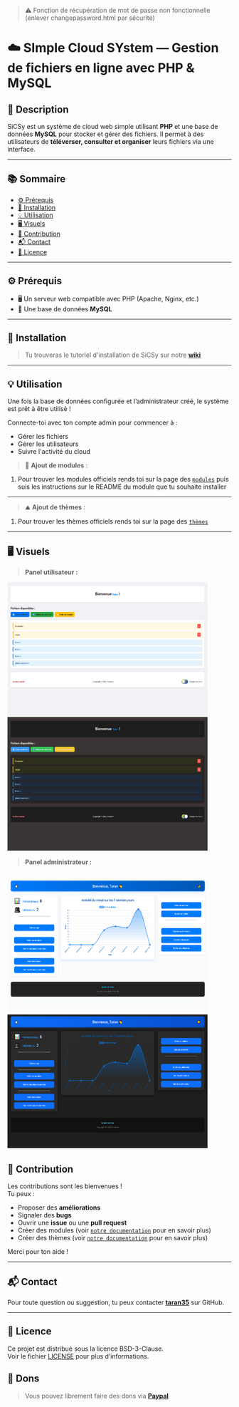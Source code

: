 
> ⚠️ Fonction de récupération de mot de passe non fonctionnelle (enlever changepassword.html par sécurité)

# ☁️ SImple Cloud SYstem — Gestion de fichiers en ligne avec PHP & MySQL

## 📝 Description

SiCSy est un système de cloud web simple utilisant **PHP** et une base de données **MySQL** pour stocker et gérer des fichiers. Il permet à des utilisateurs de **téléverser, consulter et organiser** leurs fichiers via une interface.

---

## 📚 Sommaire

- [⚙️ Prérequis](#️-prérequis)
- [🚀 Installation](#-installation)
- [💡 Utilisation](#-utilisation)
- [🖥️ Visuels](#-visuels)
- [🤝 Contribution](#-contribution)
- [📬 Contact](#-contact)
- [📄 Licence](#-licence)

---

## ⚙️ Prérequis

- 🖥️ Un serveur web compatible avec PHP (Apache, Nginx, etc.)
- 💾 Une base de données **MySQL**

---

## 🚀 Installation

> Tu trouveras le tutoriel d'installation de SiCSy sur notre [**wiki**](https://taran35.github.io/SiCSy-website/wiki.html)
---

## 💡 Utilisation

Une fois la base de données configurée et l’administrateur créé, le système est prêt à être utilisé !

Connecte-toi avec ton compte admin pour commencer à :
- Gérer les fichiers
- Gérer les utilisateurs
- Suivre l'activité du cloud


> 🧩 **Ajout de modules** :
1. Pour trouver les modules officiels rends toi sur la page des [`modules`](https://taran35.github.io/SiCSy-website/wiki.html?page=modules) puis suis les instructions sur le README du module que tu souhaite installer 

---

> ⛰ **Ajout de thèmes** :
1. Pour trouver les thèmes officiels rends toi sur la page des [`thèmes`](https://taran35.github.io/SiCSy-website/wiki.html?page=themes) 
---

## 🖥️ Visuels

> **Panel utilisateur :**

<img src="visuels/index-clair.png" alt="Panel utilisateur theme clair" width="450" height="300" /><img src="visuels/index-sombre.png" alt="Panel utilisateur theme sombre" width="450" height="300" />

> **Panel administrateur :**

<img src="visuels/dash-clair.png" alt="Panel admin theme clair" width="450" height="300" /><img src="visuels/dash-sombre.png" alt="Panel admin theme sombre" width="450" height="300" />
---
## 🤝 Contribution

Les contributions sont les bienvenues !  
Tu peux :
- Proposer des **améliorations**
- Signaler des **bugs**
- Ouvrir une **issue** ou une **pull request**
- Créer des modules (voir [`notre documentation`](https://taran35.github.io/SiCSy-website/wiki.html?page=create_modules) pour en savoir plus)
- Créer des thèmes (voir [`notre documentation`](https://taran35.github.io/SiCSy-website/wiki.html?page=create_themes) pour en savoir plus)

Merci pour ton aide !

---

## 📬 Contact

Pour toute question ou suggestion, tu peux contacter **[taran35](https://github.com/taran35)** sur GitHub.

---

## 📄 Licence

Ce projet est distribué sous la licence BSD-3-Clause.  
Voir le fichier [LICENSE](LICENSE.txt) pour plus d’informations.

## 🧧 Dons

> Vous pouvez librement faire des dons via [**Paypal**](https://paypal.me/TaranGauvry?country.x=FR&locale.x=fr_FR)